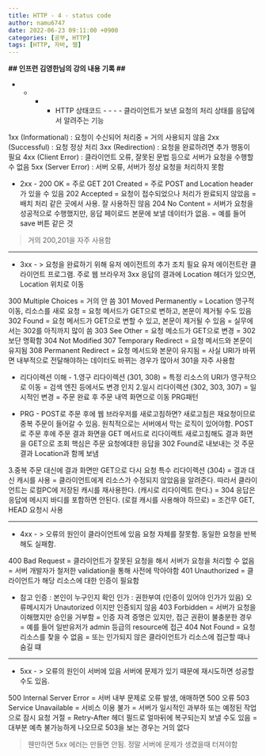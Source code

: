 ```yaml
---
title: HTTP - 4 - status code
author: namu6747
date: 2022-06-23 09:11:00 +0900
categories: [공부, HTTP]
tags: [HTTP, 자바, 웹]
---
```


**## 인프런 김영한님의 강의 내용 기록 ##**

- - - - HTTP 상태코드 - - - -
클라이언트가 보낸 요청의 처리 상태를 응답에서 알려주는 기능

1xx (Informational) : 요청이 수신되어 처리중
= 거의 사용되지 않음
2xx (Successful) : 요청 정상 처리
3xx (Redirection) : 요청을 완료하려면 추가 행동이 필요
4xx (Client Error) : 클라이언트 오류, 잘못된 문법 등으로
		서버가 요청을 수행할 수 없음
5xx (Server Error) : 서버 오류, 서버가 정상 요청을 처리하지 못함

- 2xx -
200 OK
= 주로 GET
201 Created
= 주로 POST and Location header가 있을 수 있음
202 Accepted
= 요청이 접수되었으나 처리가 완료되지 않았음
= 배치 처리 같은 곳에서 사용. 잘 사용하진 않음
204 No Content
= 서버가 요청을 성공적으로 수행했지만,
 응답 페이로드 본문에 보낼 데이터가 없음.
= 예를 들어 save 버튼 같은 것

> 거의 200,201을 자주 사용함

- - - -

- 3xx - > 요청을 완료하기 위해 유저 에이전트의 추가 조치 필요
유저 에이전트란 클라이언트 프로그램. 주로 웹 브라우저
3xx 응답의 결과에 Location 헤더가 있으면, Location 위치로 이동

300 Multiple Choices
= 거의 안 씀
301 Moved Permanently
= Location 영구적 이동, 리소스를 새로 요청
= 요청 메서드가 GET으로 변하고, 본문이 제거될 수도 있음
302 Found
= 요청 메서드가 GET으로 변할 수 있고, 본문이 제거될 수 있음
= 실무에서는 302를 아직까지 많이 씀
303 See Other
= 요청 메소드가 GET으로 변경
= 302보단 명확함
304 Not Modified
307 Temporary Redirect
= 요청 메서드와 본문이 유지됨
308 Permanent Redirect
= 요청 메서드와 본문이 유지됨
= 사실 URI가 바뀌면 내부적으로 전달해야하는 데이터도 
	바뀌는 경우가 많아서 301을 자주 사용함

- 리다이렉션 이해 - 
1.영구 리다이렉션 (301, 308)
= 특정 리소스의 URI가 영구적으로 이동
= 검색 엔진 등에서도 변경 인지
2.일시 리다이렉션 (302, 303, 307)
= 일시적인 변경
= 주문 완료 후 주문 내역 화면으로 이동 PRG패턴

- PRG - 
POST로 주문 후에 웹 브라우저를 새로고침하면?
 새로고침은 재요청이므로 중복 주문이 들어갈 수 있음.
 원칙적으로는 서버에서 막는 로직이 있어야함.
 POST로 주문 후에 주문 결과 화면을 GET 메서드로 리다이렉트
 새로고침해도 결과 화면을 GET으로 조회
 핵심은 주문 요청에대한 응답을 302 Found로 내보내는 것
 주문 결과 Location과 함께 보냄

3.중복 주문 대신에 결과 화면만 GET으로 다시 요청
특수 리다이렉션 (304)
= 결과 대신 캐시를 사용
= 클라이언트에게 리소스가 수정되지 않았음을 알려준다.
 따라서 클라이언트는 로컬PC에 저장된 캐시를 재사용한다.
	(캐시로 리다이렉트 한다.)
= 304 응답은 응답에 메시지 바디를 포함하면 안된다.
	(로컬 캐시를 사용해야 하므로)
= 조건무 GET, HEAD 요청시 사용

- - - -

- 4xx - > 오류의 원인이 클라이언트에 있음
요청 자체를 잘못함. 동일한 요청을 반복해도 실패함.

400 Bad Request
= 클라이언트가 잘못된 요청을 해서 서버가 요청을 처리할 수 없음
= 서버 개발자가 철저한 validation을 통해 사전에 막아야함
401 Unauthorized
= 클라이언트가 해당 리소스에 대한 인증이 필요함
* 참고
인증 : 본인이 누구인지 확인
인가 : 권한부여 (인증이 있어야 인가가 있음)
오류메시지가 Unautorized 이지만 인증되지 않음
403 Forbidden
= 서버가 요청을 이해했지만 승인을 거부함
= 인증 자격 증명은 있지만, 접근 권환이 불충분한 경우
= 예를 들어 일반유저가 admin 등급의 resource에 접근
404 Not Found
= 요청 리소스를 찾을 수 없음
= 또는 인가되지 않은 클라이언트가 리소스에 접근할 때나 숨길 떄

- - - -

- 5xx - > 오류의 원인이 서버에 있음
서버에 문제가 있기 때문에 재시도하면 성공할 수도 있음.

500 Internal Server Error
= 서버 내부 문제로 오류 발생, 애매하면 500 오류
503 Service Unavailable
= 서비스 이용 불가
= 서버가 일시적인 과부하 또는 예정된 작업으로 잠시 요청 거절
= Retry-After 헤더 필드로 얼마뒤에 복구되는지 보낼 수도 있음
= 대부분 예측 불가능하게 나오므로 503을 보는 경우는 거의 없다

> 웬만하면 5xx 에러는 만들면 안됨. 
> 정말 서버에 문제가 생겼을때 터져야함

